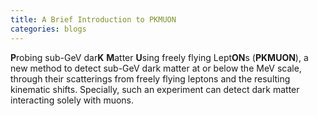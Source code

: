 ```yaml
---
title: A Brief Introduction to PKMUON
categories: blogs
---
```

**P**robing sub-GeV dar**K** **M**atter **U**sing freely flying Lept**ON**s (**PKMUON**), a new method to detect sub-GeV dark matter at or below the MeV scale, through their scatterings from freely flying leptons and the resulting kinematic shifts. Specially, such an experiment can detect dark matter interacting solely with muons.
